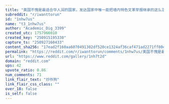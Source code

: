 ```yaml
---
title: "美国不愧是最适合华人润的国家，发达国家中唯一能把墙内特色文革举报继承的这么溜的，墙内小将去了美国可以无缝切换，直接投身美利坚民族伟大复兴MAGA🐶"
subreddit: "r/iwanttorun"
id: "1nhw7us"
name: "t3_1nhw7us"
author: "Academic_Dig_3399"
created_utc: 1757966010
created_key: "250915195330"
capture_ts: "250927160433"
content_sha256: "17ead2f160aa6070491302df520ce1324af36caf471ad2271ff80e067426d2f3"
permalink: "https://reddit.com/r/iwanttorun/comments/1nhw7us/美国不愧是最适合华人润的国家发达国家中唯一能把墙内特色文革举报继承的这么溜的墙内小将去了美国可以无缝/"
url: "https://www.reddit.com/gallery/1nh7t2d"
domain: "reddit.com"
ups: 42
upvote_ratio: 0.86
num_comments: 71
link_flair_text: "炒作狗"
link_flair_css_class: ""
over_18: false
is_self: false
---
```


